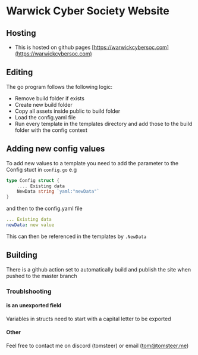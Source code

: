 # Warwick Cyber Society Website

## Hosting
- This is hosted on github pages
[https://warwickcybersoc.com](https://warwickcybersoc.com)

## Editing
The go program follows the following logic:
- Remove build folder if exists
- Create new build folder
- Copy all assets inside public to build folder
- Load the config.yaml file
- Run every template in the templates directory and add those to the build folder with the config context

## Adding new config values
To add new values to a template you need to add the parameter to the Config stuct in `config.go` e.g
```go
type Config struct {
    .... Existing data
    NewData string `yaml:"newData"`
}
```
and then to the config.yaml file
```yaml
... Existing data
newData: new value
```

This can then be referenced in the templates by `.NewData`

## Building
There is a github action set to automatically build and publish the site when pushed to the master branch


### Troublshooting
#### <variable> is an unexported field
Variables in structs need to start with a capital letter to be exported


#### Other
Feel free to contact me on discord (tomsteer) or email (tom@tomsteer.me)

